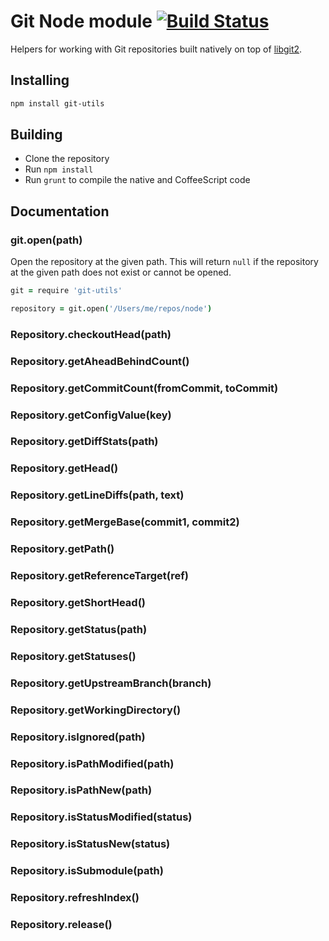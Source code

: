 # Git Node module [![Build Status](https://travis-ci.org/atom/node-git.png)](https://travis-ci.org/atom/node-git)

Helpers for working with Git repositories built natively on top of
[libgit2](http://libgit2.github.com).

## Installing

```sh
npm install git-utils
```

## Building
  * Clone the repository
  * Run `npm install`
  * Run `grunt` to compile the native and CoffeeScript code

## Documentation

### git.open(path)

Open the repository at the given path.  This will return `null` if the
repository at the given path does not exist or cannot be opened.

```coffeescript
git = require 'git-utils'

repository = git.open('/Users/me/repos/node')
```

### Repository.checkoutHead(path)

### Repository.getAheadBehindCount()

### Repository.getCommitCount(fromCommit, toCommit)

### Repository.getConfigValue(key)

### Repository.getDiffStats(path)

### Repository.getHead()

### Repository.getLineDiffs(path, text)

### Repository.getMergeBase(commit1, commit2)

### Repository.getPath()

### Repository.getReferenceTarget(ref)

### Repository.getShortHead()

### Repository.getStatus(path)

### Repository.getStatuses()

### Repository.getUpstreamBranch(branch)

### Repository.getWorkingDirectory()

### Repository.isIgnored(path)

### Repository.isPathModified(path)

### Repository.isPathNew(path)

### Repository.isStatusModified(status)

### Repository.isStatusNew(status)

### Repository.isSubmodule(path)

### Repository.refreshIndex()

### Repository.release()

